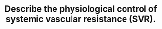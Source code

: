 ---
title: "Describe the physiological control of systemic vascular resistance (SVR)."
entityType: SAQ
exam: PEX
college: CICM
year: 2020
sitting: A
question: 7
passRate: 21
EC_expectedDomains:
- "This question invited a detailed discussion of the physiological control mechanisms in health, not pathophysiology nor drug-mediated effects."
- "The central and reflex control mechanisms that regulate SVR over time are distinct from the local determinants of SVR."
- "The question asked about systemic vascular resistance and did not require a discussion of individual organs except for a general understanding that local autoregulation versus central neurogenic control predominates in different tissues."
- "Peripheral and central chemoreceptors and low-pressure baroreceptors were relevant to include along with high pressure baroreceptors."
EC_errorsCommon:
- "There was often confusion between dependent and independent variables."
- "Cardiac output is generally depended upon SVR, not vice versa, even though SVR can be mathematically calculated from CO and driving pressures."
- "Emotional state, temperature, pain and pulmonary reflexes were frequently omitted."
---